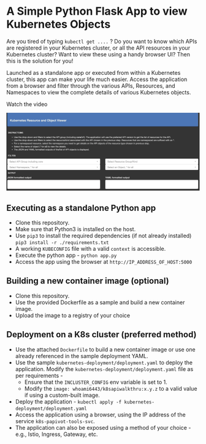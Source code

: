 # A Simple Python Flask App to view Kubernetes Objects 

Are you tired of typing `kubectl get ....` ? Do you want to know which APIs are registered in your Kubernetes cluster, or all the API resources in your Kubernetes cluster? Want to view these using a handy browser UI? Then this is the solution for you!

Launched as a standalone app or executed from within a Kubernetes cluster, this app can make your life much easier. Access the application from a browser and filter through the various APIs, Resources, and Namespaces to view the complete details of various Kubernetes objects.

Watch the video 

[![Watch the video](/images/screenshot.png)](https://youtu.be/7gkSOYGfK_Y)

## Executing as a standalone Python app

- Clone this repository.
- Make sure that Python3 is installed on the host.
- Use `pip3` to install the required dependencies (if not already installed) `pip3 install -r ./requirements.txt`
- A working `KUBECONFIG` file with a valid `context` is accessible.
- Execute the python app - `python app.py`
- Access the app using the browser at `http://IP_ADDRESS_OF_HOST:5000`

## Building a new container image (optional)

- Clone this repository.
- Use the provided Dockerfile as a sample and build a new container image. 
- Upload the image to a registry of your choice

## Deployment on a K8s cluster (preferred method) 

- Use the attached `Dockerfile` to build a new container image or use one already referenced in the sample deployment YAML.
- Use the sample `kubernetes-deployment/deployment.yaml` to deploy the application. Modify the `kubernetes-deployment/deployment.yaml` file as per requirements -
  - Ensure that the `INCLUSTER_CONFIG` env variable is set to 1. 
  - Modify the `image: whoami6443/k8sapiwalkthru:x.y.z` to a valid value if using a custom-built image. 
- Deploy the application - `kubectl apply -f kubernetes-deployment/deployment.yaml`
- Access the application using a browser, using the IP address of the service `k8s-papivot-tools-svc`. 
- The application can also be exposed using a method of your choice - e.g., Istio, Ingress, Gateway, etc. 
